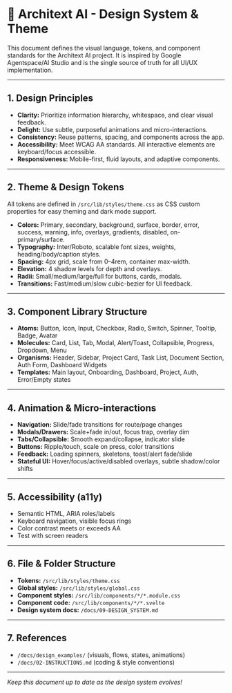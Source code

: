 # 🎨 Architext AI - Design System & Theme

This document defines the visual language, tokens, and component standards for the Architext AI project. It is inspired by Google Agentspace/AI Studio and is the single source of truth for all UI/UX implementation.

---

## 1. Design Principles
- **Clarity:** Prioritize information hierarchy, whitespace, and clear visual feedback.
- **Delight:** Use subtle, purposeful animations and micro-interactions.
- **Consistency:** Reuse patterns, spacing, and components across the app.
- **Accessibility:** Meet WCAG AA standards. All interactive elements are keyboard/focus accessible.
- **Responsiveness:** Mobile-first, fluid layouts, and adaptive components.

---

## 2. Theme & Design Tokens
All tokens are defined in `/src/lib/styles/theme.css` as CSS custom properties for easy theming and dark mode support.

- **Colors:** Primary, secondary, background, surface, border, error, success, warning, info, overlays, gradients, disabled, on-primary/surface.
- **Typography:** Inter/Roboto, scalable font sizes, weights, heading/body/caption styles.
- **Spacing:** 4px grid, scale from 0–4rem, container max-width.
- **Elevation:** 4 shadow levels for depth and overlays.
- **Radii:** Small/medium/large/full for buttons, cards, modals.
- **Transitions:** Fast/medium/slow cubic-bezier for UI feedback.

---

## 3. Component Library Structure
- **Atoms:** Button, Icon, Input, Checkbox, Radio, Switch, Spinner, Tooltip, Badge, Avatar
- **Molecules:** Card, List, Tab, Modal, Alert/Toast, Collapsible, Progress, Dropdown, Menu
- **Organisms:** Header, Sidebar, Project Card, Task List, Document Section, Auth Form, Dashboard Widgets
- **Templates:** Main layout, Onboarding, Dashboard, Project, Auth, Error/Empty states

---

## 4. Animation & Micro-interactions
- **Navigation:** Slide/fade transitions for route/page changes
- **Modals/Drawers:** Scale+fade in/out, focus trap, overlay dim
- **Tabs/Collapsible:** Smooth expand/collapse, indicator slide
- **Buttons:** Ripple/touch, scale on press, color transitions
- **Feedback:** Loading spinners, skeletons, toast/alert fade/slide
- **Stateful UI:** Hover/focus/active/disabled overlays, subtle shadow/color shifts

---

## 5. Accessibility (a11y)
- Semantic HTML, ARIA roles/labels
- Keyboard navigation, visible focus rings
- Color contrast meets or exceeds AA
- Test with screen readers

---

## 6. File & Folder Structure
- **Tokens:** `/src/lib/styles/theme.css`
- **Global styles:** `/src/lib/styles/global.css`
- **Component styles:** `/src/lib/components/*/*.module.css`
- **Component code:** `/src/lib/components/*/*.svelte`
- **Design system docs:** `/docs/09-DESIGN_SYSTEM.md`

---

## 7. References
- `/docs/design_examples/` (visuals, flows, states, animations)
- `/docs/02-INSTRUCTIONS.md` (coding & style conventions)

---

*Keep this document up to date as the design system evolves!*
